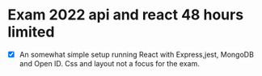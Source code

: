 # Exam 2022 api and react 48 hours limited
* [x] An somewhat simple setup running React with Express,jest, MongoDB and Open ID.  Css and layout not a focus for the exam.
